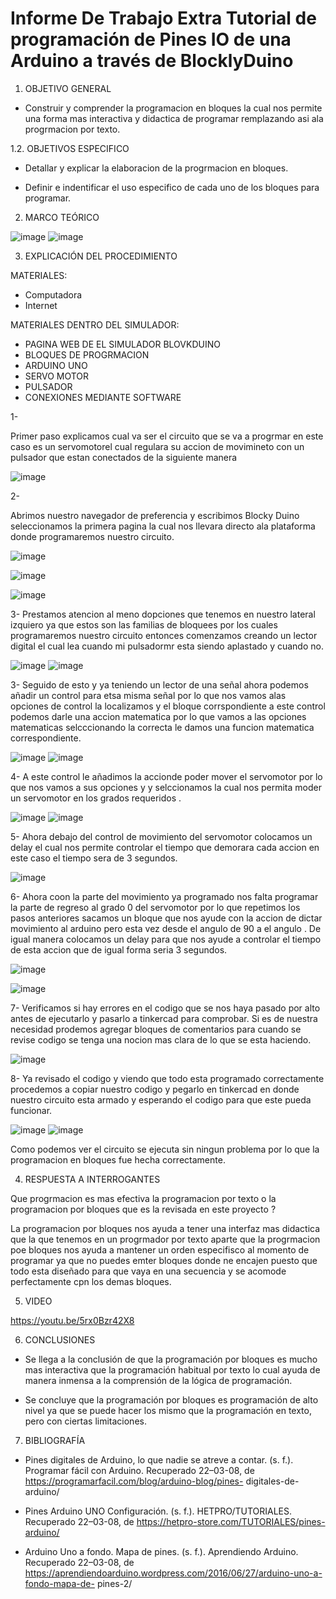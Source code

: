 # Informe De Trabajo Extra Tutorial de programación de Pines IO de una Arduino a través de BlocklyDuino 


1. OBJETIVO GENERAL 

* Construir y comprender la programacion en bloques la cual nos permite una forma mas interactiva y didactica de programar remplazando asi ala progrmacion por texto.

1.2. OBJETIVOS ESPECIFICO 

* Detallar y explicar la elaboracion de la progrmacion en bloques.

* Definir e indentificar el uso especifico de cada uno de los bloques para programar.

2. MARCO TEÓRICO 


![image](https://user-images.githubusercontent.com/93899720/157250617-6c23a733-b285-4dac-8eaf-f41537d13476.png)
![image](https://user-images.githubusercontent.com/93899720/157250647-230f5127-70ff-4707-ba29-95ba0ea744d4.png)



3. EXPLICACIÓN DEL PROCEDIMIENTO

MATERIALES: 

* Computadora 
* Internet 

MATERIALES DENTRO DEL SIMULADOR: 

* PAGINA WEB DE EL SIMULADOR BLOVKDUINO 
* BLOQUES DE PROGRMACION 
* ARDUINO UNO 
* SERVO MOTOR 
* PULSADOR 
* CONEXIONES MEDIANTE SOFTWARE

1- 

 Primer paso explicamos cual va ser el circuito que se va a progrmar en este caso es un servomotorel cual regulara su accion de movimineto con un pulsador que estan conectados de la siguiente manera 
 
 ![image](https://user-images.githubusercontent.com/93899720/157210720-f8899071-fb5e-47e4-9560-77d648e71a85.png)

2- 

Abrimos nuestro navegador de preferencia y escribimos Blocky Duino seleccionamos la primera pagina la cual nos llevara directo ala plataforma donde programaremos nuestro circuito.

![image](https://user-images.githubusercontent.com/93899720/157211383-ac83c535-9fbc-41e6-94b1-ff6341d29985.png)

![image](https://user-images.githubusercontent.com/93899720/157211443-7579ec6b-6051-4a54-b9dc-f972a9b2f4fa.png)

![image](https://user-images.githubusercontent.com/93899720/157211517-04b37f1d-1592-486c-a823-17de1b1a6e2f.png)

3-
 Prestamos atencion al meno dopciones que tenemos en nuestro lateral izquiero ya que estos son las familias de bloquees por los cuales programaremos nuestro circuito entonces comenzamos creando un lector digital el cual lea cuando mi pulsadormr esta siendo aplastado y cuando no.
 
![image](https://user-images.githubusercontent.com/93899720/157211987-806d5433-2b43-48ca-86a9-404747fbcaef.png)
![image](https://user-images.githubusercontent.com/93899720/157212157-b18e2944-f946-4b20-a8aa-05f8a2489e90.png)

3- 
Seguido de esto y ya teniendo un lector de una señal ahora podemos añadir un control para etsa misma señal por lo que nos vamos alas opciones de control la localizamos y el bloque corrspondiente a este control podemos darle una accion matematica por lo que vamos a las opciones matematicas selcccionando la correcta le damos una funcion matematica correspondiente.

![image](https://user-images.githubusercontent.com/93899720/157212802-1c51ca04-6461-4a5d-92f4-26687fd96545.png)
![image](https://user-images.githubusercontent.com/93899720/157212851-5e6a4212-7d32-44c5-ab33-4cf6104fb88c.png)

4- 
A este control le añadimos la accionde poder mover el servomotor por lo que nos vamos a sus opciones y y selccionamos la cual nos permita moder un servomotor en los grados requeridos .

![image](https://user-images.githubusercontent.com/93899720/157213352-f4b83a20-6605-4b55-978a-d5819be13d12.png)
![image](https://user-images.githubusercontent.com/93899720/157213430-b51f9331-0217-488a-a6af-4a7d09078750.png)

5-
Ahora debajo del control de movimiento del servomotor colocamos un delay el cual nos permite controlar el tiempo que demorara cada accion en este caso el tiempo sera de 3 segundos.

![image](https://user-images.githubusercontent.com/93899720/157213808-980ad4b9-9115-482b-a43c-d47413335e11.png)


6-
Ahora coon la parte del movimiento ya programado nos falta programar la parte de regreso al grado 0 del servomotor por lo que repetimos los pasos anteriores sacamos un bloque que nos ayude con la accion de dictar movimiento al arduino pero esta vez desde el angulo de 90 a el angulo . De igual manera colocamos un delay para que nos ayude a controlar el tiempo de esta accion que de igual forma seria 3 segundos.

![image](https://user-images.githubusercontent.com/93899720/157214314-993e22fb-ce01-449d-8fa4-046ae2714be2.png)

![image](https://user-images.githubusercontent.com/93899720/157214512-d57a214d-fa9e-458a-882c-c07a571c6805.png)

7-
Verificamos si hay errores en el codigo que se nos haya pasado por alto antes de ejecutarlo y pasarlo a tinkercad para comprobar. Si es de nuestra necesidad prodemos agregar bloques de comentarios para cuando se revise codigo se tenga una nocion mas clara de lo que se esta haciendo.

![image](https://user-images.githubusercontent.com/93899720/157214893-5128933b-23e6-4fec-aefc-9a1278d6beab.png)

8- 
Ya revisado el codigo y viendo que todo esta programado correctamente procedemos a copiar nuestro codigo y pegarlo en tinkercad en donde nuestro circuito esta armado y esperando el codigo para que este pueda funcionar.

![image](https://user-images.githubusercontent.com/93899720/157215223-2c4970a5-8c2e-4ef0-9ef1-a784feaa72ed.png)
![image](https://user-images.githubusercontent.com/93899720/157215295-d6c43acd-a3cd-454f-adcf-1eba7c999972.png)

Como podemos ver el circuito se ejecuta sin ningun problema por lo que la programacion en bloques fue hecha correctamente.

4. RESPUESTA A INTERROGANTES 

Que progrmacion es mas efectiva la programacion por texto o la programacion por bloques que es la revisada en este proyecto ?

La programacion por bloques nos ayuda a tener una interfaz mas didactica que la que tenemos en un progrmador por texto aparte que la progrmacion poe bloques nos ayuda a mantener un orden especifisco al momento de programar ya que no puedes emter bloques donde ne encajen puesto que todo esta diseñado para que vaya en una secuencia y se acomode perfectamente cpn los demas bloques.

5. VIDEO

https://youtu.be/5rx0Bzr42X8

6. CONCLUSIONES

* Se llega a la conclusión de que la programación por bloques es mucho mas interactiva que la programación habitual por texto lo cual ayuda de manera inmensa a la comprensión de   la lógica de programación. 

* Se concluye que la programación por bloques es programación de alto nivel ya que se puede hacer los mismo que la programación en texto, pero con ciertas limitaciones.

7. BIBLIOGRAFÍA

* Pines digitales de Arduino, lo que nadie se atreve a contar. (s. f.). Programar fácil con Arduino. Recuperado 22–03-08, de https://programarfacil.com/blog/arduino-blog/pines-   digitales-de-arduino/

* Pines Arduino UNO Configuración. (s. f.). HETPRO/TUTORIALES. Recuperado 22–03-08, de https://hetpro-store.com/TUTORIALES/pines-arduino/

* Arduino Uno a fondo. Mapa de pines. (s. f.). Aprendiendo Arduino. Recuperado 22–03-08, de https://aprendiendoarduino.wordpress.com/2016/06/27/arduino-uno-a-fondo-mapa-de-       pines-2/

